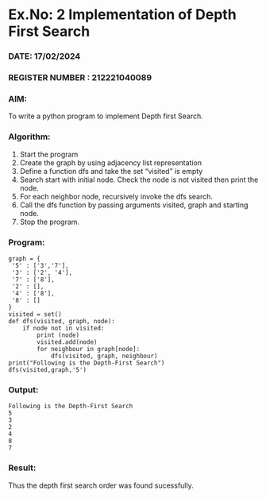 # Ex.No: 2  Implementation of Depth First Search
### DATE: 17/02/2024                                                                          
### REGISTER NUMBER : 212221040089
### AIM: 
To write a python program to implement Depth first Search. 
### Algorithm:
1. Start the program
2. Create the graph by using adjacency list representation
3. Define a function dfs and take the set “visited” is empty 
4. Search start with initial node. Check the node is not visited then print the node.
5. For each neighbor node, recursively invoke the dfs search.
6. Call the dfs function by passing arguments visited, graph and starting node.
7. Stop the program.
### Program:
```
graph = { 
 '5' : ['3','7'], 
 '3' : ['2', '4'], 
 '7' : ['8'], 
 '2' : [], 
 '4' : ['8'], 
 '8' : [] 
} 
visited = set() 
def dfs(visited, graph, node):
    if node not in visited:
        print (node)
        visited.add(node)
        for neighbour in graph[node]:
            dfs(visited, graph, neighbour)
print("Following is the Depth-First Search")
dfs(visited,graph,'5')
```



### Output:
```
Following is the Depth-First Search
5
3
2
4
8
7
```



### Result:
Thus the depth first search order was found sucessfully.
